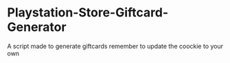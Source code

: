 # Playstation-Store-Giftcard-Generator
A script made to generate giftcards remember to update the coockie to your own
